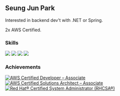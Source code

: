 ## Seung Jun Park

Interested in backend dev't with .NET or Spring.

2x AWS Certified.




### Skills
<img src="https://img.shields.io/badge/.NET-512BD4?style=flat-square&logo=.NET&logoColor=white"/> <img src="https://img.shields.io/badge/Spring-6DB33F?style=flat-square&logo=Spring&logoColor=white"/> <img src="https://img.shields.io/badge/Amazon AWS-232F3E?style=flat-square&logo=Amazon AWS&logoColor=FF9900"/> <img src="https://img.shields.io/badge/Oracle-F80000?style=flat-square&logo=Oracle&logoColor=whit"/>

### Achievements
<!--START_SECTION:badges-->

[![AWS Certified Developer – Associate](https://images.credly.com/size/100x100/images/b9feab85-1a43-4f6c-99a5-631b88d5461b/image.png)](http://www.credly.com/badges/4f1dc234-d417-4b82-ad1b-0855b3169286 "AWS Certified Developer – Associate")
[![AWS Certified Solutions Architect – Associate](https://images.credly.com/size/100x100/images/0e284c3f-5164-4b21-8660-0d84737941bc/image.png)](http://www.credly.com/badges/5b4c916d-0722-4aba-8164-5252071a7dcf "AWS Certified Solutions Architect – Associate")
[![Red Hat® Certified System Administrator (RHCSA®)](https://images.credly.com/size/100x100/images/572de0ba-2c59-4816-a59d-b0e1687e45ee/image.png)](http://www.credly.com/badges/c8fe3c6e-3372-4349-9db6-70a976f48086 "Red Hat® Certified System Administrator (RHCSA®)")
<!--END_SECTION:badges-->


